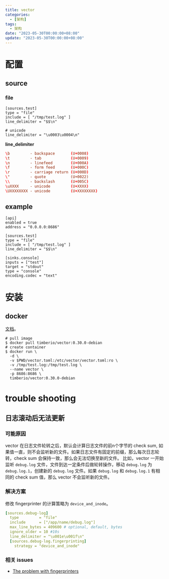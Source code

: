 ```yaml
---
title: vector
categories: 
  - [架构]
tags:
  - 架构
date: "2023-05-30T00:00:00+08:00"
update: "2023-05-30T00:00:00+08:00"
---
```


# 配置

## source

### file

```shell
[sources.test]
type = "file"
include = [ "/tmp/test.log" ]
line_delimiter = "$$\n"

# unicode
line_delimiter = "\u0003\u0004\n"
```

**line_delimiter**

```toml
\b         - backspace       (U+0008)
\t         - tab             (U+0009)
\n         - linefeed        (U+000A)
\f         - form feed       (U+000C)
\r         - carriage return (U+000D)
\"         - quote           (U+0022)
\\         - backslash       (U+005C)
\uXXXX     - unicode         (U+XXXX)
\UXXXXXXXX - unicode         (U+XXXXXXXX)
```

## example

```shell
[api]
enabled = true
address = "0.0.0.0:8686"

[sources.test]
type = "file"
include = [ "/tmp/test.log" ]
line_delimiter = "$$\n"

[sinks.console]
inputs = ["test"]
target = "stdout"
type = "console"
encoding.codec = "text"
```

# 安装

## docker

[文档](https://vector.dev/docs/setup/installation/platforms/docker/)。

```shell
# pull image
$ docker pull timberio/vector:0.30.0-debian
# create container
$ docker run \
  -d \
  -v $PWD/vector.toml:/etc/vector/vector.toml:ro \
  -v /tmp/test.log:/tmp/test.log \
  --name vector \
  -p 8686:8686 \
  timberio/vector:0.30.0-debian
```

# trouble shooting
## 日志滚动后无法更新
### 可能原因
vector 在日志文件轮转之后，默认会计算日志文件的前n个字节的 check sum, 如果值一直，则不会监听新的文件。如果日志文件有固定的前缀，那么每次日志轮转，check sum 会保持一致，那么会无法切换至新的文件。
比如，vector 一开始监听 `debug.log` 文件，文件到达一定条件后做轮转操作，移动 `debug.log` 为 `debug.log.1`，创建新的 `debug.log` 文件。如果 `debug.log` 和 `debug.log.1` 有相同的 check sum 值，那么 vector 不会监听新的文件。

### 解决方案
修改 fingerprinter 的计算策略为 `device_and_inode`。
```yaml
[sources.debug-log]
  type         = "file"
  include      = ["/app/name/debug.log"]
  max_line_bytes = 409600 # optional, default, bytes
  ignore_older = 10 #10s
  line_delimiter = "\u001e\u001f\n"
  [sources.debug-log.fingerprinting]
    strategy = "device_and_inode"
```

### 相关 issues
- [The problem with fingerprinters](https://github.com/vectordotdev/vector/issues/2701)